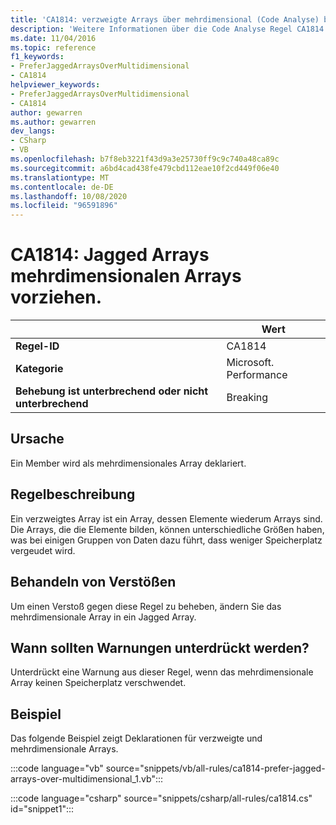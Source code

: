```yaml
---
title: 'CA1814: verzweigte Arrays über mehrdimensional (Code Analyse) bevorzugen'
description: 'Weitere Informationen über die Code Analyse Regel CA1814: verzweigte Arrays vor mehrdimensionalen Arrays bevorzugen'
ms.date: 11/04/2016
ms.topic: reference
f1_keywords:
- PreferJaggedArraysOverMultidimensional
- CA1814
helpviewer_keywords:
- PreferJaggedArraysOverMultidimensional
- CA1814
author: gewarren
ms.author: gewarren
dev_langs:
- CSharp
- VB
ms.openlocfilehash: b7f8eb3221f43d9a3e25730ff9c9c740a48ca89c
ms.sourcegitcommit: a6bd4cad438fe479cbd112eae10f2cd449f06e40
ms.translationtype: MT
ms.contentlocale: de-DE
ms.lasthandoff: 10/08/2020
ms.locfileid: "96591896"
---
```

# <a name="ca1814-prefer-jagged-arrays-over-multidimensional"></a>CA1814: Jagged Arrays mehrdimensionalen Arrays vorziehen.

| | Wert |
|-|-|
| **Regel-ID** |CA1814|
| **Kategorie** |Microsoft. Performance|
| **Behebung ist unterbrechend oder nicht unterbrechend** |Breaking|

## <a name="cause"></a>Ursache

Ein Member wird als mehrdimensionales Array deklariert.

## <a name="rule-description"></a>Regelbeschreibung

Ein verzweigtes Array ist ein Array, dessen Elemente wiederum Arrays sind. Die Arrays, die die Elemente bilden, können unterschiedliche Größen haben, was bei einigen Gruppen von Daten dazu führt, dass weniger Speicherplatz vergeudet wird.

## <a name="how-to-fix-violations"></a>Behandeln von Verstößen

Um einen Verstoß gegen diese Regel zu beheben, ändern Sie das mehrdimensionale Array in ein Jagged Array.

## <a name="when-to-suppress-warnings"></a>Wann sollten Warnungen unterdrückt werden?

Unterdrückt eine Warnung aus dieser Regel, wenn das mehrdimensionale Array keinen Speicherplatz verschwendet.

## <a name="example"></a>Beispiel

Das folgende Beispiel zeigt Deklarationen für verzweigte und mehrdimensionale Arrays.

:::code language="vb" source="snippets/vb/all-rules/ca1814-prefer-jagged-arrays-over-multidimensional_1.vb":::

:::code language="csharp" source="snippets/csharp/all-rules/ca1814.cs" id="snippet1":::
